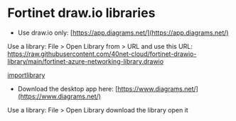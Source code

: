 # Fortinet draw.io libraries

* Use draw.io only: [https://app.diagrams.net/](https://app.diagrams.net/)

Use a library: File > Open Library from > URL 
and use this URL: https://raw.githubusercontent.com/40net-cloud/fortinet-drawio-library/main/fortinet-azure-networking-library.drawio

[importlibrary](https://user-images.githubusercontent.com/16628370/201154611-fa3d9ed2-676a-4cc6-b0db-85fa53cc93ea.webm)

* Download the desktop app here: [https://www.diagrams.net/](https://www.diagrams.net/)

Use a library: File > Open Library
download the library open it

